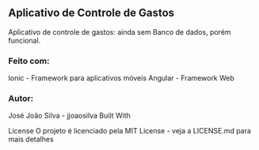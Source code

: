 ## Aplicativo de Controle de Gastos

Aplicativo de controle de gastos: ainda sem Banco de dados, porém funcional. 

### Feito com:

Ionic - Framework para aplicativos móveis
Angular - Framework Web

### Autor:

José João Silva - jjoaosilva
Built With

License
O projeto é licenciado pela MIT License - veja a LICENSE.md para mais detalhes

